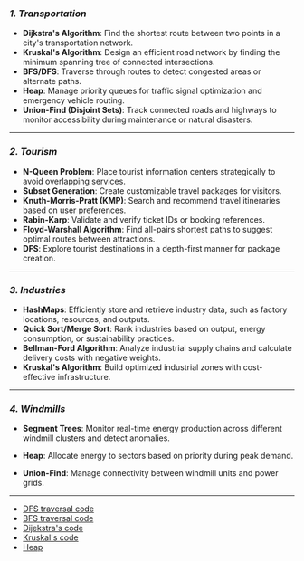 ### *1. Transportation*  
 - **Dijkstra's Algorithm**: Find the shortest route between two points in a city's transportation network.  
 - **Kruskal's Algorithm**: Design an efficient road network by finding the minimum spanning tree of connected intersections.
 - **BFS/DFS**: Traverse through routes to detect congested areas or alternate paths.
 - **Heap**: Manage priority queues for traffic signal optimization and emergency vehicle routing.
 -  **Union-Find (Disjoint Sets)**: Track connected roads and highways to monitor accessibility during maintenance or natural disasters.

---

### *2. Tourism*   
  - **N-Queen Problem**: Place tourist information centers strategically to avoid overlapping services.  
  - **Subset Generation**: Create customizable travel packages for visitors.  
  - **Knuth-Morris-Pratt (KMP)**: Search and recommend travel itineraries based on user preferences.  
  - **Rabin-Karp**: Validate and verify ticket IDs or booking references.
  - **Floyd-Warshall Algorithm**: Find all-pairs shortest paths to suggest optimal routes between attractions.  
  - **DFS**: Explore tourist destinations in a depth-first manner for package creation.

---

### *3. Industries*  
- **HashMaps**: Efficiently store and retrieve industry data, such as factory locations, resources, and outputs. 
- **Quick Sort/Merge Sort**: Rank industries based on output, energy consumption, or sustainability practices.  
- **Bellman-Ford Algorithm**: Analyze industrial supply chains and calculate delivery costs with negative weights.  
- **Kruskal's Algorithm**: Build optimized industrial zones with cost-effective infrastructure.

---

### *4. Windmills*  
- **Segment Trees**: Monitor real-time energy production across different windmill clusters and detect anomalies.  

- **Heap**: Allocate energy to sectors based on priority during peak demand.  

- **Union-Find**: Manage connectivity between windmill units and power grids.  

---
- [DFS traversal code](./DFS.md)
- [BFS traversal code](./BFS.md)
- [Dijekstra's code](./Dijekstras.md)
- [Kruskal's code](./Kruskal.md)
- [Heap](./Heap.md)

